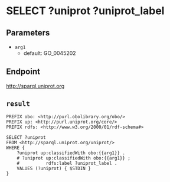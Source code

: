 # SELECT ?uniprot ?uniprot_label

## Parameters
* `arg1`
  * default: GO_0045202

## Endpoint
http://sparql.uniprot.org

## `result`

```sparql
PREFIX obo: <http://purl.obolibrary.org/obo/>
PREFIX up: <http://purl.uniprot.org/core/>
PREFIX rdfs: <http://www.w3.org/2000/01/rdf-schema#>

SELECT ?uniprot
FROM <http://sparql.uniprot.org/uniprot/>
WHERE {
    ?uniprot up:classifiedWith obo:{{arg1}} .
    # ?uniprot up:classifiedWith obo:{{arg1}} ;
    #          rdfs:label ?uniprot_label .
    VALUES (?uniprot) { $STDIN }
}


```
